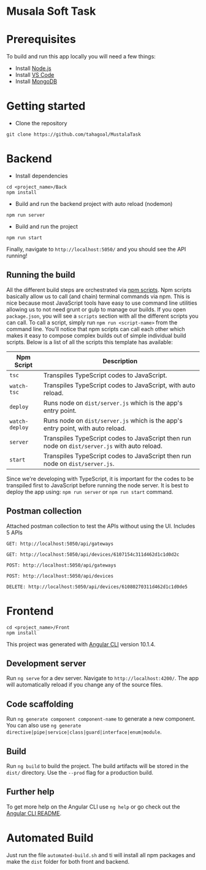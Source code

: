 # Musala Soft Task

# Prerequisites

To build and run this app locally you will need a few things:

- Install [Node.js](https://nodejs.org/en/)
- Install [VS Code](https://code.visualstudio.com/)
- Install [MongoDB](https://www.mongodb.com/try/download/community)

# Getting started

- Clone the repository

```
git clone https://github.com/tahagoal/MustalaTask
```

# Backend

- Install dependencies

```
cd <project_name>/Back
npm install
```

- Build and run the backend project with auto reload (nodemon)

```
npm run server
```

- Build and run the project

```
npm run start
```

Finally, navigate to `http://localhost:5050/` and you should see the API running!


## Running the build

All the different build steps are orchestrated via [npm scripts](https://docs.npmjs.com/misc/scripts).
Npm scripts basically allow us to call (and chain) terminal commands via npm.
This is nice because most JavaScript tools have easy to use command line utilities allowing us to not need grunt or gulp to manage our builds.
If you open `package.json`, you will see a `scripts` section with all the different scripts you can call.
To call a script, simply run `npm run <script-name>` from the command line.
You'll notice that npm scripts can call each other which makes it easy to compose complex builds out of simple individual build scripts.
Below is a list of all the scripts this template has available:

| Npm Script     | Description                                                                                   |
| -------------- | --------------------------------------------------------------------------------------------- |
| `tsc`          | Transpiles TypeScript codes to JavaScript.                                                    |
| `watch-tsc`    | Transpiles TypeScript codes to JavaScript, with auto reload.                                  |
| `deploy`       | Runs node on `dist/server.js` which is the app's entry point.                                 |
| `watch-deploy` | Runs node on `dist/server.js` which is the app's entry point, with auto reload.               |
| `server`       | Transpiles TypeScript codes to JavaScript then run node on `dist/server.js` with auto reload. |
| `start`        | Transpiles TypeScript codes to JavaScript then run node on `dist/server.js`.                  |

Since we're developing with TypeScript, it is important for the codes to be transpiled first to JavaScript before running the node server. It is best to deploy the app using: `npm run server` or `npm run start` command.

## Postman collection
Attached postman collection to test the APIs without using the UI.
Includes 5 APIs

```
GET: http://localhost:5050/api/gateways
```

```
GET: http://localhost:5050/api/devices/6107154c311d462d1c1d0d2c
```

```
POST: http://localhost:5050/api/gateways
```

```
POST: http://localhost:5050/api/devices
```

```
DELETE: http://localhost:5050/api/devices/61080270311d462d1c1d0de5
```


# Frontend

```
cd <project_name>/Front
npm install
```

This project was generated with [Angular CLI](https://github.com/angular/angular-cli) version 10.1.4.

## Development server

Run `ng serve` for a dev server. Navigate to `http://localhost:4200/`. The app will automatically reload if you change any of the source files.

## Code scaffolding

Run `ng generate component component-name` to generate a new component. You can also use `ng generate directive|pipe|service|class|guard|interface|enum|module`.

## Build

Run `ng build` to build the project. The build artifacts will be stored in the `dist/` directory. Use the `--prod` flag for a production build.

## Further help

To get more help on the Angular CLI use `ng help` or go check out the [Angular CLI README](https://github.com/angular/angular-cli/blob/master/README.md).


# Automated Build

Just run the file `automated-build.sh` and ti will install all npm packages and make the `dist` folder for both front and backend.